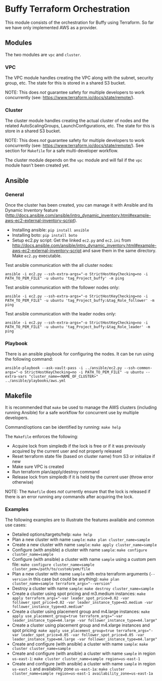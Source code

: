 # Buffy Terraform Orchestration

This module consists of the orchestration for Buffy using Terraform.
So far we have only implemented AWS as a provider.

## Modules

The two modules are `vpc` and `cluster`.

### VPC

The VPC module handles creating the VPC along with the subnet, security group,
etc. The state for this is stored in a shared S3 bucket.

NOTE: This does *not* guarantee safety for multiple developers to work
concurrently (see: https://www.terraform.io/docs/state/remote/).

### Cluster

The cluster module handles creating the actual cluster of nodes and the related
AutoScalingGroups, LaunchConfigurations, etc. The state for this is store in a
shared S3 bucket. 

NOTE: This does *not* guarantee safety for multiple developers to work
concurrently (see: https://www.terraform.io/docs/state/remote/). See section for
`Makefile` for a safe multi-developer workflow.

The cluster module depends on the `vpc` module and will fail if the `vpc` module
hasn't been created yet.

## Ansible

### General

Once the cluster has been created, you can manage it with Ansible and its Dynamic 
Inventory feature (http://docs.ansible.com/ansible/intro_dynamic_inventory.html#example-aws-ec2-external-inventory-script).

* Installing ansible: `pip install ansible`
* Installing boto: `pip install boto`
* Setup ec2.py script: Get the linked `ec2.py` and `ec2.ini` from 
http://docs.ansible.com/ansible/intro_dynamic_inventory.html#example-aws-ec2-external-inventory-script
and save them in the same directory. Make `ec2.py` executable.

Test ansible communication with the all cluster nodes:

`ansible -i ec2.py --ssh-extra-args="-o StrictHostKeyChecking=no -i PATH_TO_PEM_FILE" -u ubuntu 'tag_Project_buffy' -m ping`

Test ansible communication with the follower nodes only:

`ansible -i ec2.py --ssh-extra-args="-o StrictHostKeyChecking=no -i PATH_TO_PEM_FILE" -u ubuntu 'tag_Project_buffy:&tag_Role_follower' -m ping`

Test ansible communication with the leader nodes only:

`ansible -i ec2.py --ssh-extra-args="-o StrictHostKeyChecking=no -i PATH_TO_PEM_FILE" -u ubuntu 'tag_Project_buffy:&tag_Role_leader' -m ping`

### Playbook

There is an ansible playbook for configuring the nodes. It can be run using the
following command:

`ansible-playbook --ask-vault-pass -i ../ansible/ec2.py --ssh-common-args="-o StrictHostKeyChecking=no -i PATH_TO_PEM_FILE" -u ubuntu --extra-vars "cluster_name=<NAME_OF_CLUSTER>" ../ansible/playbooks/aws.yml`

## Makefile

It is recommended that `make` be used to manage the AWS clusters (including
running Ansible) for a safe workflow for concurrent use by multiple developers.

Command/options can be identified by running: `make help`

The `Makefile` enforces the following:

* Acquire lock from simpledb if the lock is free or if it was previously
  acquired by the current user and not properly released
* Reset terraform state file (based on cluster name) from S3 or initialize if
  new
* Make sure VPC is created
* Run terraform plan/apply/destroy command
* Release lock from simpledb if it is held by the current user (throw error
  otherwise)

NOTE: The `Makefile` does *not* currently ensure that the lock is released if
there is an error running any commands after acquiring the lock.

### Examples

The following examples are to illustrate the features available and common use
cases:

* Detailed options/targets/help:
  `make help`
* Plan a new cluster with name `sample`:
  `make plan cluster_name=sample`
* Create a new cluster with name `sample`:
  `make apply cluster_name=sample`
* Configure (with ansible) a cluster with name `sample`:
  `make configure cluster_name=sample`
* Configure (with ansible) a cluster with name `sample` using a custom pem file:
  `make configure cluster_name=sample cluster_pem=/path/to/custom/pem/file`
* Plan a new cluster with name `sample` with extra terraform arguments
  (`--version` in this case but could be anything):
  `make plan cluster_name=sample terraform_args="--version"`
* Destroy a cluster with name `sample`:
  `make destroy cluster_name=sample`
* Create a cluster using spot pricing and m3.medium instances:
  `make apply terraform_args="-var leader_spot_price=0.02 -var follower_spot_price=0.02 -var leader_instance_type=m3.medium -var follower_instance_type=m3.medium"`
* Create a cluster using placement group and m4.large instances:
  `make apply use_placement_group=true terraform_args="-var leader_instance_type=m4.large -var follower_instance_type=m4.large"`
* Create a cluster using placement group and m4.xlarge instances and spot pricing:
  `make apply use_placement_group=true terraform_args="-var leader_spot_price=0.05 -var follower_spot_price=0.05 -var leader_instance_type=m4.large -var follower_instance_type=m4.large"`
* Create and configure (with ansible) a cluster with name `sample`:
  `make cluster cluster_name=sample`
* Create and configure (with ansible) a cluster with name `sample` in region
  `us-east-1`:
  `make cluster cluster_name=sample region=us-east-1`
* Create and configure (with ansible) a cluster with name `sample` in region
  `us-east-1` and availabiilty zone `us-east-1a`:
  `make cluster cluster_name=sample region=us-east-1 availability_zone=us-east-1a`

